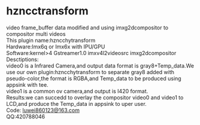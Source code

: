 # hzncctransform
video frame_buffer data modified and using imxg2dcompositor to compositor multi videos  
This plugin name:hzncchytransform  
Hardware:Imx6q or Imx6x with IPU/GPU  
Software:kernel>4  Gstreamer1.0 imxv4l2videosrc imxg2dcompositor  
Desctiptions:  
video0 is a Infrared Camera,and output data format is gray8+Temp_data.We use our own plugin:hzncchytransform to separate gray8 added with pseudo-color,the format is RGBA,and Temp_data to be produced using appsink with tee.  
video1 is a common ov camera,and output is I420 format.  
Results:we can succedd to overlay the compositor video0 and video1 to LCD,and produce the Temp_data in appsink to uper user.  
Code: luwei860123@163.com  
QQ:420788046  
